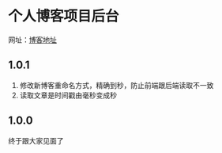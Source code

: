 # 个人博客项目后台

网址：[博客地址](http://www.jinlongyuchitang.cn)  

## 1.0.1
1. 修改新博客重命名方式，精确到秒，防止前端跟后端读取不一致
2. 读取文章是时间戳由毫秒变成秒

## 1.0.0
终于跟大家见面了